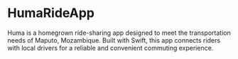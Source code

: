 # HumaRideApp
Huma is a homegrown ride-sharing app designed to meet the transportation needs of Maputo, Mozambique. Built with Swift, this app connects riders with local drivers for a reliable and convenient commuting experience.


